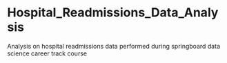 # Hospital_Readmissions_Data_Analysis
Analysis on hospital readmissions data performed during springboard data science career track course
